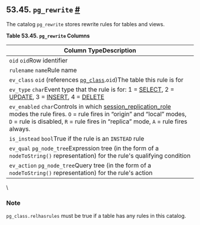 ## 53.45. `pg_rewrite` [#](#CATALOG-PG-REWRITE)

The catalog `pg_rewrite` stores rewrite rules for tables and views.

**Table 53.45. `pg_rewrite` Columns**

| Column TypeDescription                                                                                                                                                                                                                                                                |
| ------------------------------------------------------------------------------------------------------------------------------------------------------------------------------------------------------------------------------------------------------------------------------------- |
| `oid` `oid`Row identifier                                                                                                                                                                                                                                                             |
| `rulename` `name`Rule name                                                                                                                                                                                                                                                            |
| `ev_class` `oid` (references [`pg_class`](catalog-pg-class.html "53.11. pg_class").`oid`)The table this rule is for                                                                                                                                                                   |
| `ev_type` `char`Event type that the rule is for: 1 = [SELECT](sql-select.html "SELECT"), 2 = [UPDATE](sql-update.html "UPDATE"), 3 = [INSERT](sql-insert.html "INSERT"), 4 = [DELETE](sql-delete.html "DELETE")                                                                       |
| `ev_enabled` `char`Controls in which [session\_replication\_role](runtime-config-client.html#GUC-SESSION-REPLICATION-ROLE) modes the rule fires. `O` = rule fires in “origin” and “local” modes, `D` = rule is disabled, `R` = rule fires in “replica” mode, `A` = rule fires always. |
| `is_instead` `bool`True if the rule is an `INSTEAD` rule                                                                                                                                                                                                                              |
| `ev_qual` `pg_node_tree`Expression tree (in the form of a `nodeToString()` representation) for the rule's qualifying condition                                                                                                                                                        |
| `ev_action` `pg_node_tree`Query tree (in the form of a `nodeToString()` representation) for the rule's action                                                                                                                                                                         |

\

### Note

`pg_class.relhasrules` must be true if a table has any rules in this catalog.